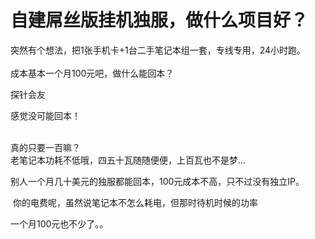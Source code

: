 # 自建屌丝版挂机独服，做什么项目好？


突然有个想法，把1张手机卡+1台二手笔记本组一套，专线专用，24小时跑。<br />
<br />
成本基本一个月100元吧，做什么能回本？

探针会友

感觉没可能回本！<br />
<br />
<img src="static/image/smiley/default/lol.gif" smilieid="12" border="0" alt="" /><img src="static/image/smiley/default/lol.gif" smilieid="12" border="0" alt="" /><img src="static/image/smiley/default/lol.gif" smilieid="12" border="0" alt="" />

真的只要一百嘛？<br />
老笔记本功耗不低哦，四五十瓦随随便便，上百瓦也不是梦...<img id="aimg_mNjgg" onclick="zoom(this, this.src, 0, 0, 0)" class="zoom" src="https://cdn.jsdelivr.net/gh/hishis/forum-master/public/images/patch.gif" onmouseover="img_onmouseoverfunc(this)" onload="thumbImg(this)" border="0" alt="" />

别人一个月几十美元的独服都能回本，100元成本不高，只不过没有独立IP。

<img src="static/image/smiley/default/lol.gif" smilieid="12" border="0" alt="" /> 你的电费呢，虽然说笔记本不怎么耗电，但那时待机时候的功率

一个月100元也不少了。。

